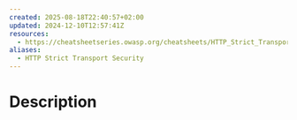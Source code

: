 ```yaml
---
created: 2025-08-18T22:40:57+02:00
updated: 2024-12-10T12:57:41Z
resources:
  - https://cheatsheetseries.owasp.org/cheatsheets/HTTP_Strict_Transport_Security_Cheat_Sheet.html
aliases:
  - HTTP Strict Transport Security
---
```

# Description